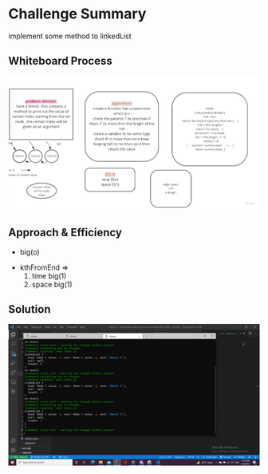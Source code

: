 

# Challenge Summary
 implement some method to linkedList

## Whiteboard Process
![img](whiteboard.jpg)

## Approach & Efficiency
* big(o)
- kthFromEnd =>
    1. time big(1)
    2.  space big(1)
   
 

## Solution
![img](solutions2.png)